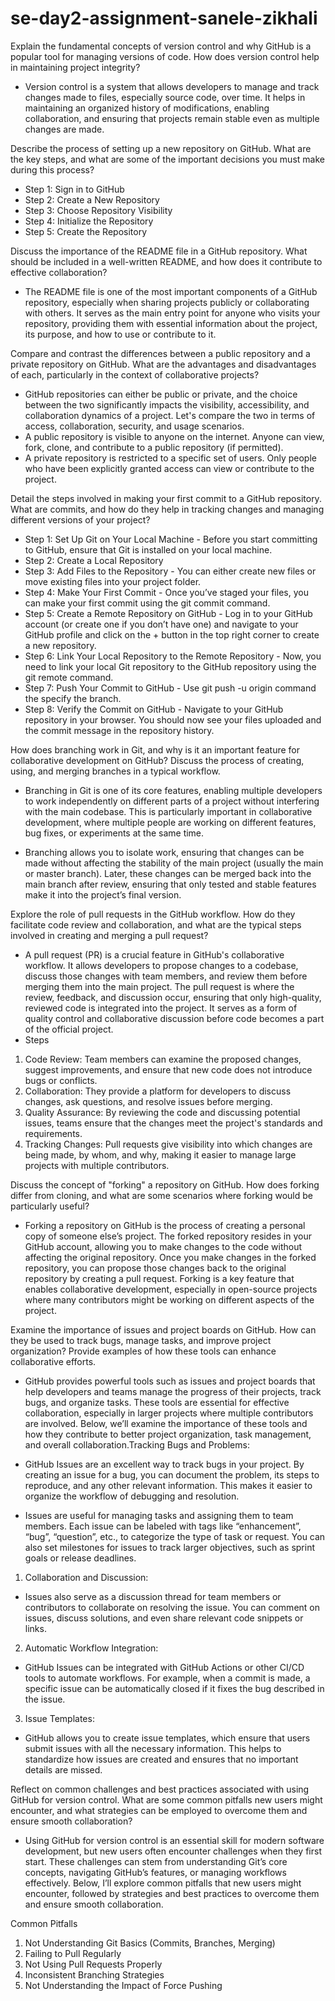# se-day2-assignment-sanele-zikhali

Explain the fundamental concepts of version control and why GitHub is a popular tool for managing versions of code. How does version control help in maintaining project integrity?
- Version control is a system that allows developers to manage and track changes made to files, especially source code, over time. It helps in maintaining an organized history of modifications, enabling collaboration, and ensuring that projects remain stable even as multiple changes are made.

Describe the process of setting up a new repository on GitHub. What are the key steps, and what are some of the important decisions you must make during this process?
- Step 1: Sign in to GitHub
- Step 2: Create a New Repository
- Step 3: Choose Repository Visibility
- Step 4: Initialize the Repository
- Step 5: Create the Repository

Discuss the importance of the README file in a GitHub repository. What should be included in a well-written README, and how does it contribute to effective collaboration?
- The README file is one of the most important components of a GitHub repository, especially when sharing projects publicly or collaborating with others. It serves as the main entry point for anyone who visits your repository, providing them with essential information about the project, its purpose, and how to use or contribute to it. 

Compare and contrast the differences between a public repository and a private repository on GitHub. What are the advantages and disadvantages of each, particularly in the context of collaborative projects?
- GitHub repositories can either be public or private, and the choice between the two significantly impacts the visibility, accessibility, and collaboration dynamics of a project. Let's compare the two in terms of access, collaboration, security, and usage scenarios.
- A public repository is visible to anyone on the internet. Anyone can view, fork, clone, and contribute to a public repository (if permitted).
- A private repository is restricted to a specific set of users. Only people who have been explicitly granted access can view or contribute to the project.

Detail the steps involved in making your first commit to a GitHub repository. What are commits, and how do they help in tracking changes and managing different versions of your project?
- Step 1: Set Up Git on Your Local Machine - Before you start committing to GitHub, ensure that Git is installed on your local machine.
- Step 2: Create a Local Repository
- Step 3: Add Files to the Repository - You can either create new files or move existing files into your project folder.
- Step 4: Make Your First Commit - Once you’ve staged your files, you can make your first commit using the git commit command.
- Step 5: Create a Remote Repository on GitHub - Log in to your GitHub account (or create one if you don’t have one) and navigate to your GitHub profile and click on the + button in the top right corner to create a new repository.
- Step 6: Link Your Local Repository to the Remote Repository - Now, you need to link your local Git repository to the GitHub repository using the git remote command.
- Step 7: Push Your Commit to GitHub - Use git push -u origin command the specify the branch.
- Step 8: Verify the Commit on GitHub - Navigate to your GitHub repository in your browser. You should now see your files uploaded and the commit message in the repository history.

How does branching work in Git, and why is it an important feature for collaborative development on GitHub? Discuss the process of creating, using, and merging branches in a typical workflow.
- Branching in Git is one of its core features, enabling multiple developers to work independently on different parts of a project without interfering with the main codebase. This is particularly important in collaborative development, where multiple people are working on different features, bug fixes, or experiments at the same time.

- Branching allows you to isolate work, ensuring that changes can be made without affecting the stability of the main project (usually the main or master branch). Later, these changes can be merged back into the main branch after review, ensuring that only tested and stable features make it into the project’s final version.

Explore the role of pull requests in the GitHub workflow. How do they facilitate code review and collaboration, and what are the typical steps involved in creating and merging a pull request?
- A pull request (PR) is a crucial feature in GitHub's collaborative workflow. It allows developers to propose changes to a codebase, discuss those changes with team members, and review them before merging them into the main project. The pull request is where the review, feedback, and discussion occur, ensuring that only high-quality, reviewed code is integrated into the project. It serves as a form of quality control and collaborative discussion before code becomes a part of the official project.
- Steps
1. Code Review: Team members can examine the proposed changes, suggest improvements, and ensure that new code does not introduce bugs or conflicts.
2. Collaboration: They provide a platform for developers to discuss changes, ask questions, and resolve issues before merging.
3. Quality Assurance: By reviewing the code and discussing potential issues, teams ensure that the changes meet the project's standards and requirements.
4. Tracking Changes: Pull requests give visibility into which changes are being made, by whom, and why, making it easier to manage large projects with multiple contributors.

Discuss the concept of "forking" a repository on GitHub. How does forking differ from cloning, and what are some scenarios where forking would be particularly useful?
- Forking a repository on GitHub is the process of creating a personal copy of someone else’s project. The forked repository resides in your GitHub account, allowing you to make changes to the code without affecting the original repository. Once you make changes in the forked repository, you can propose those changes back to the original repository by creating a pull request. Forking is a key feature that enables collaborative development, especially in open-source projects where many contributors might be working on different aspects of the project.

Examine the importance of issues and project boards on GitHub. How can they be used to track bugs, manage tasks, and improve project organization? Provide examples of how these tools can enhance collaborative efforts.
- GitHub provides powerful tools such as issues and project boards that help developers and teams manage the progress of their projects, track bugs, and organize tasks. These tools are essential for effective collaboration, especially in larger projects where multiple contributors are involved. Below, we’ll examine the importance of these tools and how they contribute to better project organization, task management, and overall collaboration.Tracking Bugs and Problems:

- GitHub Issues are an excellent way to track bugs in your project. By creating an issue for a bug, you can document the problem, its steps to reproduce, and any other relevant information. This makes it easier to organize the workflow of debugging and resolution.
- Issues are useful for managing tasks and assigning them to team members. Each issue can be labeled with tags like “enhancement”, “bug”, “question”, etc., to categorize the type of task or request. You can also set milestones for issues to track larger objectives, such as sprint goals or release deadlines.
1. Collaboration and Discussion:
- Issues also serve as a discussion thread for team members or contributors to collaborate on resolving the issue. You can comment on issues, discuss solutions, and even share relevant code snippets or links.
2. Automatic Workflow Integration:
- GitHub Issues can be integrated with GitHub Actions or other CI/CD tools to automate workflows. For example, when a commit is made, a specific issue can be automatically closed if it fixes the bug described in the issue.
3. Issue Templates:
- GitHub allows you to create issue templates, which ensure that users submit issues with all the necessary information. This helps to standardize how issues are created and ensures that no important details are missed.

Reflect on common challenges and best practices associated with using GitHub for version control. What are some common pitfalls new users might encounter, and what strategies can be employed to overcome them and ensure smooth collaboration?
- Using GitHub for version control is an essential skill for modern software development, but new users often encounter challenges when they first start. These challenges can stem from understanding Git’s core concepts, navigating GitHub’s features, or managing workflows effectively. Below, I’ll explore common pitfalls that new users might encounter, followed by strategies and best practices to overcome them and ensure smooth collaboration.

Common Pitfalls
1. Not Understanding Git Basics (Commits, Branches, Merging)
2. Failing to Pull Regularly
3. Not Using Pull Requests Properly
4. Inconsistent Branching Strategies
5. Not Understanding the Impact of Force Pushing
